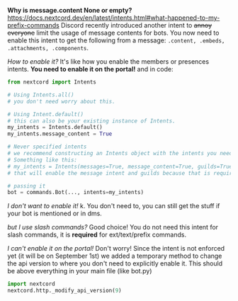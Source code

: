 **Why is message.content None or empty?** <https://docs.nextcord.dev/en/latest/intents.html#what-happened-to-my-prefix-commands>
Discord recently introduced another intent to ~~annoy everyone~~ limit the usage of message contents for bots. You now need to enable this intent to get the following from a message: `.content, .embeds, .attachments, .components`.

*How to enable it?*
It's like how you enable the members or presences intents.
**You need to enable it on the portal!** and in code:
```py
from nextcord import Intents

# Using Intents.all()
# you don't need worry about this.

# Using Intent.default()
# this can also be your existing instance of Intents.
my_intents = Intents.default()
my_intents.message_content = True

# Never specified intents
# we recommend constructing an Intents object with the intents you need.
# Something like this:
# my_intents = Intents(messages=True, message_content=True, guilds=True)
# that will enable the message intent and guilds because that is required for ext/text/prefix commands.

# passing it
bot = commands.Bot(..., intents=my_intents)
```
*I don't want to enable it!*
k. You don't need to, you can still get the stuff if your bot is mentioned or in dms.

*but I use slash commands?*
Good choice! You do not need this intent for slash commands, it is __required__ for ext/text/prefix commands.

*I can't enable it on the portal!*
Don't worry! Since the intent is not enforced yet (it will be on September 1st) we added a temporary method to change the api version to where you don't need to explicitly enable it.
This should be above everything in your main file (like bot.py)
```py
import nextcord
nextcord.http._modify_api_version(9)
```